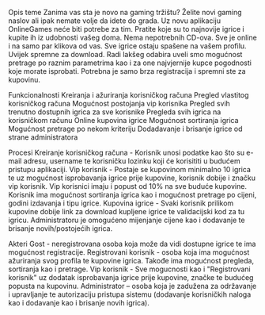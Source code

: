 Opis teme 
Zanima vas sta je novo na gaming tržištu? Želite novi gaming naslov ali ipak nemate volje da idete do grada. Uz novu aplikaciju OnlineGames neće biti potrebe za tim.
Pratite koje su to najnovije igrice i kupite ih iz udobnosti vašeg doma. Nema nepotrebnih CD-ova. Sve je online i na samo par klikova od vas. Sve igrice ostaju spašene na vašem profilu. Uvijek spremne za download. 
Radi lakšeg odabira uveli smo mogućnost pretrage po raznim parametrima kao i za one najvjernije kupce pogodnosti koje morate isprobati. Potrebna je samo brza registracija i spremni ste za kupovinu.

Funkcionalnosti
Kreiranja i ažuriranja korisničkog računa
Pregled vlastitog korisničkog računa
Mogućnost postojanja vip korisnika
Pregled svih trenutno dostupnih igrica za sve korisnike
Pregleda svih igrica na korisničkom računu
Online kupovina igrice
Mogućnost sortiranja igrica
Mogućnost pretrage po nekom kriteriju
Dodadavanje i brisanje igrice od strane administratora

Procesi
Kreiranje korisničkog računa - Korisnik unosi podatke kao što su e-mail adresu, username te korisničku lozinku koji će korisititi u budućem pristupu aplikaciji.
Vip korisnik - Postaje se kupovinom minimalno 10 igrica te uz mogućnost isprobavanja igrice prije kupovine, korisnik dobije i značku vip korisnik. Vip korisnici imaju i popust od 10% na sve buduće kupovine.	
Korisnik ima mogućnost sortiranja igrica kao i mogućnost pretrage po cijeni, godini izdavanja i tipu igrice.
Kupovina igrice - Svaki korisnik prilikom kupovine dobije link za download kupljene igrice te validacijski kod za tu igricu.
Administratoru je omogućeno mijenjanje cijene kao i dodavanje te brisanje novih/postojećih igrica.

Akteri
Gost - neregistrovana osoba koja može da vidi dostupne igrice te ima mogućnost registracije.
Registrovani korisnik - osoba koja ima mogućnost ažuriranja svog profila te kupovine igrica. Takođe ima mogućnost pregleda, sortiranja kao i pretrage.
Vip korisnik - Sve mogucnosti kao i "Registrovani korisnik" uz dodatak isprobavanja igrice prije kupovine, značke te budućeg popusta na kupovinu.
Administrator – osoba koja je zadužena za održavanje i upravljanje te autorizaciju pristupa sistemu (dodavanje korisničkih naloga kao i dodavanje kao i brisanje novih igrica).


